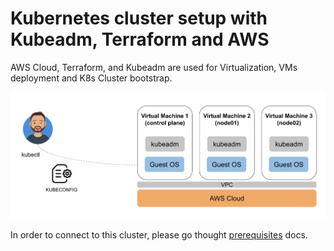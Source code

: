 # Kubernetes cluster setup with Kubeadm, Terraform and AWS

AWS Cloud, Terraform, and Kubeadm are used for Virtualization, VMs deployment and K8s Cluster bootstrap.

<img alt="AWS flow" src="../images/aws-flow.png" width="800px" />

In order to connect to this cluster, please go thought [prerequisites](prerequisites.md) docs.
